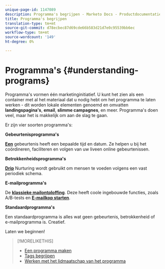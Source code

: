 ```yaml
---
unique-page-id: 1147089
description: Programma's begrijpen - Marketo Docs - Productdocumentatie
title: Programma's begrijpen
translation-type: tm+mt
source-git-commit: d78ecbec87d69cde66b583d21d7e0c95539bb6ec
workflow-type: tm+mt
source-wordcount: '149'
ht-degree: 0%

---
```



# Programma&#39;s {#understanding-programs}

Programma&#39;s vormen één marketinginitiatief. U kunt het zien als een container met al het materiaal dat u nodig hebt om het programma te laten werken - dit worden lokale elementen genoemd en omvatten **landingspagina&#39;s**, **email**, **slimme campagnes**, en meer. Programma&#39;s doen veel, maar het is makkelijk om aan de slag te gaan.

Er zijn vier soorten programma&#39;s:

**Gebeurtenisprogramma&#39;s**

**[Een](/help/marketo/product-docs/demand-generation/events/understanding-events/understanding-event-programs.md)** gebeurtenis heeft een bepaalde tijd en datum. Ze helpen u bij het coördineren, faciliteren en volgen van uw liveen online gebeurtenissen.

**Betrokkenheidsprogramma&#39;s**

**[Drip](/help/marketo/product-docs/email-marketing/drip-nurturing/creating-an-engagement-program/understanding-engagement-programs.md)** Nurturing wordt gebruikt om mensen te voeden volgens een vast periodiek schema.

**E-mailprogramma&#39;s**

De **[klassieke mailontploffing](/help/marketo/product-docs/email-marketing/email-programs/creating-an-email-program/understanding-email-programs.md)**. Deze heeft coole ingebouwde functies, zoals A/B-tests en **[E-mailkop starten](/help/marketo/product-docs/email-marketing/email-programs/email-program-actions/head-start-for-email-programs.md)**.

**Standaardprogramma&#39;s**

Een standaardprogramma is alles wat geen gebeurtenis, betrokkenheid of e-mailprogramma is. Creatief.

Laten we beginnen!

>[!MORELIKETHIS]
>
>* [Een programma maken](/help/marketo/product-docs/email-marketing/email-programs/creating-an-email-program/create-an-email-program.md)
>* [Tags begrijpen](/help/marketo/product-docs/core-marketo-concepts/programs/working-with-programs/understanding-tags.md)
>* [Werken met het lidmaatschap van het programma](/help/marketo/product-docs/core-marketo-concepts/programs/creating-programs/understanding-program-membership.md)

